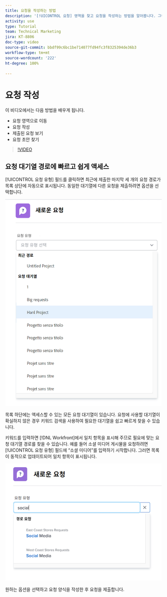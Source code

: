 ```yaml
---
title: 요청을 작성하는 방법
description: '[!UICONTROL 요청] 영역을 찾고 요청을 작성하는 방법을 알아봅니다. 그런 다음 제출된 요청 및 초안 요청을 보는 방법을 알아봅니다.'
activity: use
type: Tutorial
team: Technical Marketing
jira: KT-8806
doc-type: video
source-git-commit: bbdf99c6bc1be714077fd94fc3f8325394de36b3
workflow-type: tm+mt
source-wordcount: '222'
ht-degree: 100%

---
```


# 요청 작성

이 비디오에서는 다음 방법을 배우게 됩니다.

* 요청 영역으로 이동
* 요청 작성
* 제출된 요청 보기
* 요청 초안 찾기

>[!VIDEO](https://video.tv.adobe.com/v/336092/?quality=12&learn=on&enablevpops=1)

## 요청 대기열 경로에 빠르고 쉽게 액세스

[!UICONTROL 요청 유형] 필드를 클릭하면 최근에 제출한 마지막 세 개의 요청 경로가 목록 상단에 자동으로 표시됩니다. 동일한 대기열에 다른 요청을 제출하려면 옵션을 선택합니다.

![최근 요청 경로 목록을 보여 주는 요청 유형 메뉴](assets/collaborator-fundamentals-1.png)

목록 하단에는 액세스할 수 있는 모든 요청 대기열이 있습니다. 요청에 사용할 대기열이 확실하지 않은 경우 키워드 검색을 사용하여 필요한 대기열을 쉽고 빠르게 찾을 수 있습니다.

키워드를 입력하면 [!DNL Workfront]에서 일치 항목을 표시해 주므로 필요에 맞는 요청 대기열 경로를 찾을 수 있습니다. 예를 들어 소셜 미디어 게시물을 요청하려면 [!UICONTROL 요청 유형] 필드에 “소셜 미디어”를 입력하기 시작합니다. 그러면 목록이 동적으로 업데이트되어 일치 항목이 표시됩니다.

![필드에 단어를 입력하여 최근 요청 경로가 표시된 요청 유형 메뉴](assets/collaborator-fundamentals-2.png)

원하는 옵션을 선택하고 요청 양식을 작성한 후 요청을 제출합니다.

<!--
Learn more
Requests area overview
Create and submit Workfront requests
Guides
Make a work request
-->
